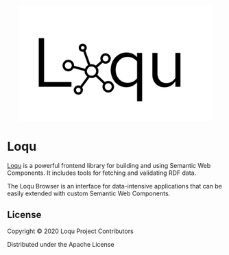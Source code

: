 <p align="center"><img src="./static/img/logo.svg" width="450"></p>

# Loqu

[Loqu](https://github.com/alexkreidler/loqu) is a powerful frontend library for building and using Semantic Web Components. It includes tools for fetching and validating RDF data.

The Loqu Browser is an interface for data-intensive applications that can be easily extended with custom Semantic Web Components.

## License

Copyright &copy; 2020 Loqu Project Contributors

Distributed under the Apache License

